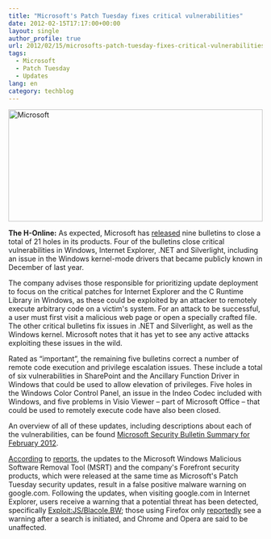 ```yaml
---
title: "Microsoft's Patch Tuesday fixes critical vulnerabilities"
date: 2012-02-15T17:17:00+00:00
layout: single
author_profile: true
url: 2012/02/15/microsofts-patch-tuesday-fixes-critical-vulnerabilities/
tags:
  - Microsoft
  - Patch Tuesday
  - Updates
lang: en
category: techblog
---
```

[<img title="Microsoft" border="0" alt="Microsoft" src="http://lh6.ggpht.com/-jwiqn7tsUbo/TzvhoF3mkcI/AAAAAAAAEyA/7sgA3lghI5k/Microsoft_thumb%25255B2%25255D.jpg?imgmax=800" width="504" height="222" />](http://lh5.ggpht.com/-tyZvt7vnyI4/TzvhhYJAlYI/AAAAAAAAEx4/1eEQDD7t5nY/s1600-h/Microsoft%25255B5%25255D.jpg) 

**The H-Online:** As expected, Microsoft has [released](http://blogs.technet.com/b/msrc/archive/2012/02/14/msrc-looks-back-at-ten-years-and-the-february-2012-bulletins.aspx) nine bulletins to close a total of 21 holes in its products. Four of the bulletins close critical vulnerabilities in Windows, Internet Explorer, .NET and Silverlight, including an issue in the Windows kernel-mode drivers that became publicly known in December of last year. 

The company advises those responsible for prioritizing update deployment to focus on the critical patches for Internet Explorer and the C Runtime Library in Windows, as these could be exploited by an attacker to remotely execute arbitrary code on a victim's system. For an attack to be successful, a user must first visit a malicious web page or open a specially crafted file. The other critical bulletins fix issues in .NET and Silverlight, as well as the Windows kernel. Microsoft notes that it has yet to see any active attacks exploiting these issues in the wild. 

Rated as “important”, the remaining five bulletins correct a number of remote code execution and privilege escalation issues. These include a total of six vulnerabilities in SharePoint and the Ancillary Function Driver in Windows that could be used to allow elevation of privileges. Five holes in the Windows Color Control Panel, an issue in the Indeo Codec included with Windows, and five problems in Visio Viewer – part of Microsoft Office – that could be used to remotely execute code have also been closed. 

An overview of all of these updates, including descriptions about each of the vulnerabilities, can be found [Microsoft Security Bulletin Summary for February 2012](http://technet.microsoft.com/en-us/security/bulletin/ms12-feb). 

[According](http://krebsonsecurity.com/2012/02/microsoft-av-flags-google-com-as-malware/) to [reports](http://isc.sans.org/diary/Problem%2Bwith%2BMicrosoft%2BAntivirus%2Bregarding%2Bmalware%2Bfrom%2Bgoogle%2Bwebsite/12589), the updates to the Microsoft Windows Malicious Software Removal Tool (MSRT) and the company's Forefront security products, which were released at the same time as Microsoft's Patch Tuesday security updates, result in a false positive malware warning on google.com. Following the updates, when visiting google.com in Internet Explorer, users receive a warning that a potential threat has been detected, specifically [Exploit:JS/Blacole.BW](http://www.microsoft.com/security/portal/Threat/Encyclopedia/Entry.aspx?name=Exploit%3AJS%2FBlacole.BW&threatid=2147654043); those using Firefox only [reportedly](http://www.theregister.co.uk/2012/02/15/ms_security_google_false_alarm/) see a warning after a search is initiated, and Chrome and Opera are said to be unaffected.